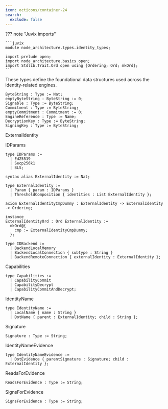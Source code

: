 ```yaml
---
icon: octicons/container-24
search:
  exclude: false
---
```


??? note "Juvix imports"

    ```juvix
    module node_architecture.types.identity_types;

    import prelude open;
    import node_architecture.basics open;
    import Stdlib.Trait.Ord open using {Ordering; Ord; mkOrd};
    ```


These types define the foundational data structures used across the identity-related engines.

```juvix
ByteString : Type := Nat;
emptyByteString : ByteString := 0;
Signable : Type := ByteString;
Commitment : Type := ByteString;
emptyCommitment : Commitment := 0;
EngineReference : Type := Name;
DecryptionKey : Type := ByteString;
SigningKey : Type := ByteString;
```

ExternalIdentity

IDParams

```juvix
type IDParams :=
  | Ed25519
  | Secp256k1
  | BLS;
```

```
syntax alias ExternalIdentity := Nat;
```

```juvix
type ExternalIdentity :=
  | Param { param : IDParams }
  | ThresholdComposition { identities : List ExternalIdentity };

axiom ExternalIdentityCmpDummy : ExternalIdentity -> ExternalIdentity -> Ordering;

instance
ExternalIdentityOrd : Ord ExternalIdentity := 
  mkOrd@{
    cmp := ExternalIdentityCmpDummy;
  };
```

```juvix
type IDBackend :=
  | BackendLocalMemory
  | BackendLocalConnection { subtype : String }
  | BackendRemoteConnection { externalIdentity : ExternalIdentity };
```


Capabilities

```juvix
type Capabilities :=
  | CapabilityCommit
  | CapabilityDecrypt
  | CapabilityCommitAndDecrypt;
```

IdentityName

```juvix
type IdentityName :=
  | LocalName { name : String }
  | DotName { parent : ExternalIdentity; child : String };
```

Signature

```juvix
Signature : Type := String;
```

IdentityNameEvidence

```juvix
type IdentityNameEvidence :=
  | DotEvidence { parentSignature : Signature; child : ExternalIdentity };
```

ReadsForEvidence

```juvix
ReadsForEvidence : Type := String;
```

SignsForEvidence

```juvix
SignsForEvidence : Type := String;
```